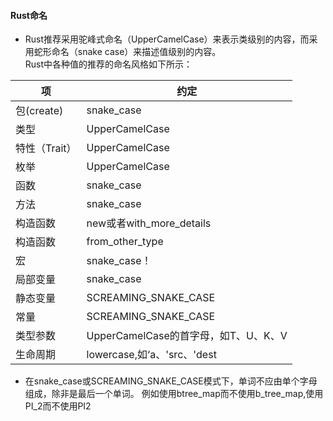 #### Rust命名

- Rust推荐采用驼峰式命名（UpperCamelCase）来表示类级别的内容，而采用蛇形命名（snake case）来描述值级别的内容。  
  Rust中各种值的推荐的命名风格如下所示：

| 项         | 约定                          |
|-----------|-----------------------------|
| 包(create) | snake_case                  |
| 类型        | UpperCamelCase              |
| 特性（Trait） | UpperCamelCase              |
| 枚举        | UpperCamelCase              |
| 函数        | snake_case                  |
| 方法        | snake_case                  |
| 构造函数      | new或者with_more_details      |
| 构造函数      | from_other_type             |
| 宏         | snake_case！                 |
| 局部变量      | snake_case                  |
| 静态变量      | SCREAMING_SNAKE_CASE        |
| 常量        | SCREAMING_SNAKE_CASE        |
| 类型参数      | UpperCamelCase的首字母，如T、U、K、V |
| 生命周期      | lowercase,如‘a、'src、'dest    |

- 在snake_case或SCREAMING_SNAKE_CASE模式下，单词不应由单个字母组成，除非是最后一个单词。
  例如使用btree_map而不使用b_tree_map,使用PI_2而不使用PI2